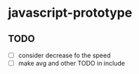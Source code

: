 # javascript-prototype

## TODO
- [ ] consider decrease fo the speed
- [ ] make avg and other TODO in include